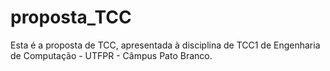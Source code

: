 # proposta_TCC

Esta é a proposta de TCC, apresentada à disciplina de TCC1 de Engenharia de Computação - UTFPR - Câmpus Pato Branco.
